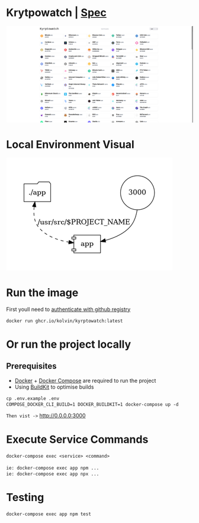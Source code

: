 # Krytpowatch | [Spec](Spec.md)
![Alt text](.docs/service-ui.png?raw=true "service")

# Local Environment Visual
![Alt text](.docs/dev-env-visual.png?raw=true "env")

# Run the image
First youll need to [authenticate with github registry](https://docs.github.com/en/packages/working-with-a-github-packages-registry/working-with-the-container-registry)

```
docker run ghcr.io/kolvin/kyrptowatch:latest
```

# Or run the project locally
## Prerequisites
- [Docker](https://docs.docker.com/get-docker/) + [Docker Compose](https://docs.docker.com/compose/install/) are required to run the project
 - Using [BuildKit](https://www.docker.com/blog/faster-builds-in-compose-thanks-to-buildkit-support/
   ) to optimise builds
```
cp .env.example .env
COMPOSE_DOCKER_CLI_BUILD=1 DOCKER_BUILDKIT=1 docker-compose up -d
```

`Then vist ->` http://0.0.0.0:3000


# Execute Service Commands
```
docker-compose exec <service> <command>

ie: docker-compose exec app npm ...
ie: docker-compose exec app npx ...
```

# Testing

```
docker-compose exec app npm test
```